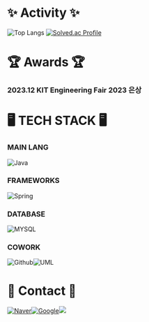 # ✨ Activity ✨
![Top Langs](https://github-readme-stats.vercel.app/api/top-langs/?username=KRSuchan&layout=compact&theme=tokyonight)
[![Solved.ac Profile](http://mazassumnida.wtf/api/generate_badge?boj=2_suchan)](https://solved.ac/2_suchan)

# 🏆 Awards 🏆
### 2023.12 KIT Engineering Fair 2023 은상

# 🖥️ TECH STACK 🖥️

### MAIN LANG
<img alt="Java" src="https://img.shields.io/badge/JAVA-blue?style=for-the-badge"/>

### FRAMEWORKS
<img alt="Spring" src="https://img.shields.io/badge/Spring-6DB33F?style=for-the-badge&logo=Spring&logoColor=white">

### DATABASE
<img alt="MYSQL" src="https://img.shields.io/badge/mysql-4479A1?style=for-the-badge&logo=MYSQL&logoColor=white"/>

### COWORK
<img alt="Github" src="https://img.shields.io/badge/Github-181717?style=for-the-badge&logo=GitHub&logoColor=white"/><img alt="UML" src="https://img.shields.io/badge/UML-FABD14?style=for-the-badge&logo=UML&logoColor=white"/>

# 📨 Contact 📨
<a href="mailto:lsc1814@naver.com"><img alt="Naver" src="https://img.shields.io/badge/NAVER-03c75a?style=for-the-badge&logo=Naver&logoColor=white"/><a href="mailto:tncks4814@naver.com"><img alt="Google" src="https://img.shields.io/badge/GMAIL-EA4335?style=flat-square&logo=Gmail&logoColor=white"/><a href="https://wannado-gds.tistory.com/" target="_blank"><img src="https://img.shields.io/badge/티스토리-white?style=flat&logo=tistory&logoColor=black"/></a>  
